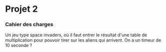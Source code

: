 # Projet 2

### Cahier des charges

Un jeu type space invaders, où il faut entrer le résultat d'une table de multiplication pour pouvoir tirer sur les aliens qui arrivent. On a un timeur de 10 seconde ?

